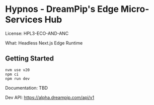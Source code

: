 # Hypnos - DreamPip's Edge Micro-Services Hub

License: HPL3-ECO-AND-ANC

What: Headless Next.js Edge Runtime

## Getting Started

```
nvm use v20
npm ci
npm run dev
```

Documentation: TBD

Dev API: https://alpha.dreampip.com/api/v1
